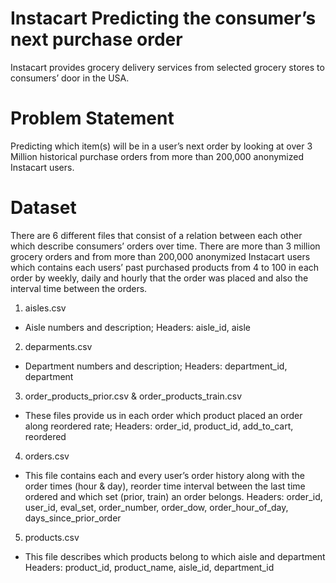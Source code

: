 # Instacart Predicting the consumer’s next purchase order
 
Instacart provides grocery delivery services from selected grocery stores to consumers’ door in the USA.

# Problem Statement
Predicting which item(s) will be in a user’s next order by looking at over 3 Million historical purchase orders from more than 200,000 anonymized Instacart users. 

# Dataset
There are 6 different files that consist of a relation between each other which describe consumers’ orders over time. There are more than 3 million grocery orders and from more than 200,000 anonymized Instacart users which contains each users’ past purchased products from 4 to 100 in each order by weekly, daily and hourly that the order was placed and also the interval time between the orders. 

1.	aisles.csv
-	Aisle numbers and description;
Headers: aisle_id, aisle

2.	deparments.csv
-	Department numbers and description;
Headers: department_id, department

3.	order_products_prior.csv & order_products_train.csv
-	These files provide us in each order which product placed an order along reordered rate;
Headers: order_id, product_id, add_to_cart, reordered

4.	orders.csv
-	This file contains each and every user’s order history along with the order times (hour & day), reorder time interval between the last time ordered and which set (prior, train) an order belongs.
Headers: order_id, user_id, eval_set, order_number, order_dow, order_hour_of_day, days_since_prior_order

5.	products.csv
-	This file describes which products belong to which aisle and department
Headers: product_id, product_name,	aisle_id, department_id
